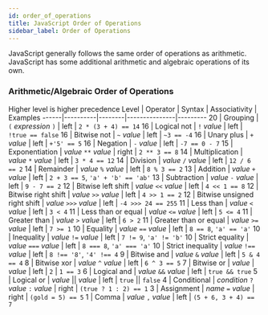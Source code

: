 ```yaml
---
id: order_of_operations
title: JavaScript Order of Operations
sidebar_label: Order of Operations
---
```


JavaScript generally follows the same order of operations as arithmetic. JavaScript has some additional arithmetic and algebraic operations of its own.

### Arithmetic/Algebraic Order of Operations
Higher level is higher precedence
Level | Operator | Syntax | Associativity | Examples
------|----------|--------|---------------|---------
20 | Grouping | `(` *expression* `)` | left | `2 * (3 + 4) == 14`
16 | Logical not | `!` *value* | left | `!true == false`
16 | Bitwise not | `~` *value* | left | `~3 == -4`
16 | Unary plus | `+` *value* | left | `+'5' == 5`
16 | Negation | `-` *value* | left | `-7 == 0 - 7`
15 | Exponentiation | *value* `**` *value* | right | `2 ** 3 == 8`
14 | Multiplication | *value* `*` *value* | left | `3 * 4 == 12`
14 | Division | *value* `/` *value* | left | `12 / 6 == 2`
14 | Remainder | *value* `%` *value* | left | `8 % 3 == 2`
13 | Addition | *value* `+` *value* | left | `2 + 3 == 5`, `'a' + 'b' == 'ab'`
13 | Subtraction | *value* `-` *value* | left | `9 - 7 == 2`
12 | Bitwise left shift | *value* `<<` *value* | left | `4 << 1 == 8`
12 | Bitwise right shift | *value* `>>` *value* | left | `4 >> 1 == 2`
12 | Bitwise unsigned right shift | *value* `>>>` *value* | left | `-4 >>> 24 == 255`
11 | Less than | *value* `<` *value* | left | `3 < 4`
11 | Less than or equal | *value* `<=` *value* | left | `5 <= 4`
11 | Greater than | *value* `>` *value* | left | `6 > 2`
11 | Greater than or equal | *value* `>=` *value* | left | `7 >= 1`
10 | Equality | *value* `==` *value* | left | `8 == 8`, `'a' == 'a'`
10 | Inequality | *value* `!=` *value* | left | `7 != 9`, `'a' != 'b'`
10 | Strict equality | *value* `===` *value* | left | `8 === 8`, `'a' === 'a'`
10 | Strict inequality | *value* `!==` *value* | left | `8 !== '8'`, `'4' !== 4`
9 | Bitwise and | *value* `&` *value* | left | `5 & 4 == 4`
8 | Bitwise xor | *value* `^` *value* | left | `6 ^ 3 == 5`
7 | Bitwise or | *value* &#124; *value* | left | `2`&nbsp;&#124;&nbsp;`1 == 3`
6 | Logical and | *value* `&&` *value* | left | `true && true`
5 | Logical or | *value* &#124;&#124; *value* | left | `true`&nbsp;&#124;&#124;&nbsp;`false`
4 | Conditional | *condition* `?` *value* `:` *value* | right | `(true ? 1 : 2) == 1`
3 | Assignment | *name* `=` *value* | right | `(gold = 5) == 5`
1 | Comma | *value* `,` *value* | left | `(5 + 6, 3 + 4) == 7`